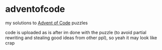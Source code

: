 # adventofcode
my solutions to [Advent of Code](https://adventofcode.com/) puzzles

code is uploaded as is after im done with the puzzle (to avoid partial rewriting and stealing good ideas from other ppl), so yeah it may look like crap